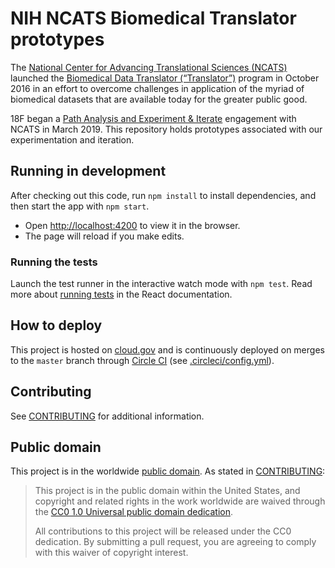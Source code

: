 # NIH NCATS Biomedical Translator prototypes

The [National Center for Advancing Translational Sciences (NCATS)](https://ncats.nih.gov/) launched the [Biomedical Data Translator (“Translator”)](https://ncats.nih.gov/translator) program in October 2016 in an effort to overcome challenges in application of the myriad of biomedical datasets that are available today for the greater public good.

18F began a [Path Analysis and Experiment & Iterate](https://18f.gsa.gov/how-we-work/) engagement with NCATS in March 2019. This repository holds prototypes associated with our experimentation and iteration.

## Running in development

After checking out this code, run `npm install` to install dependencies, and then start the app with `npm start`.

- Open [http://localhost:4200](http://localhost:4200) to view it in the browser.
- The page will reload if you make edits.

### Running the tests

Launch the test runner in the interactive watch mode with `npm test`. Read more about [running tests](https://facebook.github.io/create-react-app/docs/running-tests) in the React documentation.

## How to deploy

This project is hosted on [cloud.gov](https://cloud.gov/) and is continuously deployed on merges to the `master` branch through [Circle CI](https://circleci.com/gh/18F/nih-ncats-translator) (see [.circleci/config.yml](.circleci/config.yml)).

## Contributing

See [CONTRIBUTING](CONTRIBUTING.md) for additional information.

## Public domain

This project is in the worldwide [public domain](LICENSE.md). As stated in [CONTRIBUTING](CONTRIBUTING.md):

> This project is in the public domain within the United States, and copyright and related rights in the work worldwide are waived through the [CC0 1.0 Universal public domain dedication](https://creativecommons.org/publicdomain/zero/1.0/).
>
> All contributions to this project will be released under the CC0 dedication. By submitting a pull request, you are agreeing to comply with this waiver of copyright interest.

